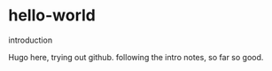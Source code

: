 # hello-world
introduction


Hugo here, trying out github. following the intro notes, so far so good.
